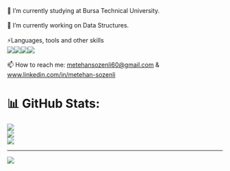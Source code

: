 ### <p align="center" alt="gif" src="https://www.hizliresim.com/fevqmb8" height="200"/></p><br>
 🔭 I’m currently studying at Bursa Technical University.
 <br><br>
 🌱 I’m currently working on Data Structures.
 <br><br>
 ⚡Languages, tools and other skills
 <br>
 <img src="https://img.icons8.com/fluency/36/000000/c.png"/><img src="https://img.icons8.com/stickers/36/000000/python.png"/><img src="https://img.icons8.com/color/36/000000/java-coffee-cup-logo--v1.png"/><img src="https://img.icons8.com/color/36/000000/adobe-photoshop--v1.png"/>
 <br><br>
 📫 How to reach me: metehansozenli60@gmail.com & www.linkedin.com/in/metehan-sozenli
 <br>
 # 📊 GitHub Stats:
![](https://github-readme-stats.vercel.app/api?username=metehansozenli&theme=radical&hide_border=false&include_all_commits=true&count_private=true)<br/>
![](https://github-readme-streak-stats.herokuapp.com/?user=metehansozenli&theme=radical&hide_border=false)<br/>
![](https://github-readme-stats.vercel.app/api/top-langs/?username=metehansozenli&theme=radical&hide_border=false&include_all_commits=true&count_private=true&layout=compact)

---
[![](https://visitcount.itsvg.in/api?id=metehansozenli&icon=0&color=5)](https://visitcount.itsvg.in)

<!--
**metehansozenli/metehansozenli** is a ✨ _special_ ✨ repository because its `README.md` (this file) appears on your GitHub profile.

Here are some ideas to get you started:

- 🔭 I’m currently working on ...
-
- 👯 I’m looking to collaborate on ...
- 🤔 I’m looking for help with ...
- 💬 Ask me about ...
- 
- 😄 Pronouns: ...
- ⚡ Fun fact: ...
-->
